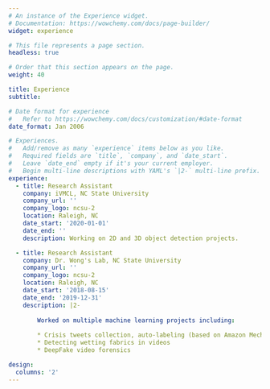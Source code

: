 ```yaml
---
# An instance of the Experience widget.
# Documentation: https://wowchemy.com/docs/page-builder/
widget: experience

# This file represents a page section.
headless: true

# Order that this section appears on the page.
weight: 40

title: Experience
subtitle:

# Date format for experience
#   Refer to https://wowchemy.com/docs/customization/#date-format
date_format: Jan 2006

# Experiences.
#   Add/remove as many `experience` items below as you like.
#   Required fields are `title`, `company`, and `date_start`.
#   Leave `date_end` empty if it's your current employer.
#   Begin multi-line descriptions with YAML's `|2-` multi-line prefix.
experience:
  - title: Research Assistant
    company: iVMCL, NC State University
    company_url: ''
    company_logo: ncsu-2
    location: Raleigh, NC
    date_start: '2020-01-01'
    date_end: ''
    description: Working on 2D and 3D object detection projects.

  - title: Research Assistant
    company: Dr. Wong's Lab, NC State University
    company_url: ''
    company_logo: ncsu-2
    location: Raleigh, NC
    date_start: '2018-08-15'
    date_end: '2019-12-31'
    description: |2-
  
        Worked on multiple machine learning projects including:
      
        * Crisis tweets collection, auto-labeling (based on Amazon Mechanical Turk) and analysis
        * Detecting wetting fabrics in videos
        * DeepFake video forensics        

design:
  columns: '2'
---
```

